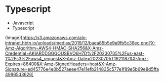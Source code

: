 # Typescript
- Javascript 
- Typescript

(Image)[https://s3.amazonaws.com/alx-intranet.hbtn.io/uploads/medias/2019/12/baea85b5e9a9fb5c36ec.png?X-Amz-Algorithm=AWS4-HMAC-SHA256&X-Amz-Credential=AKIARDDGGGOUSBVO6H7D%2F20230705%2Fus-east-1%2Fs3%2Faws4_request&X-Amz-Date=20230705T192118Z&X-Amz-Expires=86400&X-Amz-SignedHeaders=host&X-Amz-Signature=ed45776e4e0b527aeee47e11efb214835c577e1f89e5b69e8d5ffa49865d3626]